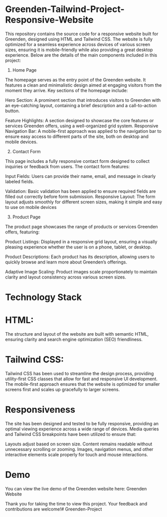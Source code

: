 # Greenden-Tailwind-Project-Responsive-Website

This repository contains the source code for a responsive website built for Greenden, designed using HTML and Tailwind CSS. The website is fully optimized for a seamless experience across devices of various screen sizes, ensuring it is mobile-friendly while also providing a great desktop experience. Below are the details of the main components included in this project:

1. Home Page

The homepage serves as the entry point of the Greenden website. It features a clean and minimalistic design aimed at engaging visitors from the moment they arrive. Key sections of the homepage include:

Hero Section:
A prominent section that introduces visitors to Greenden with an eye-catching layout, containing a brief description and a call-to-action button.

Feature Highlights:
A section designed to showcase the core features or services Greenden offers, using a well-organized grid system.
Responsive Navigation Bar: A mobile-first approach was applied to the navigation bar to ensure easy access to different parts of the site, both on desktop and mobile devices.

2. Contact Form

This page includes a fully responsive contact form designed to collect inquiries or feedback from users. The contact form features:

Input Fields:
Users can provide their name, email, and message in clearly labeled fields.

Validation:
Basic validation has been applied to ensure required fields are filled out correctly before form submission.
Responsive Layout: The form layout adjusts smoothly for different screen sizes, making it simple and easy to use on mobile devices

3. Product Page

The product page showcases the range of products or services Greenden offers, featuring:

Product Listings:
Displayed in a responsive grid layout, ensuring a visually pleasing experience whether the user is on a phone, tablet, or desktop.

Product Descriptions:
Each product has its description, allowing users to quickly browse and learn more about Greenden’s offerings.

Adaptive Image Scaling:
Product images scale proportionately to maintain clarity and layout consistency across various screen sizes.

# Technology Stack

# HTML:

The structure and layout of the website are built with semantic HTML, ensuring clarity and search engine optimization (SEO) friendliness.

# Tailwind CSS:

Tailwind CSS has been used to streamline the design process, providing utility-first CSS classes that allow for fast and responsive UI development. The mobile-first approach ensures that the website is optimized for smaller screens first and scales up gracefully to larger screens.

# Responsiveness

The site has been designed and tested to be fully responsive, providing an optimal viewing experience across a wide range of devices. Media queries and Tailwind CSS breakpoints have been utilized to ensure that:

Layouts adjust based on screen size.
Content remains readable without unnecessary scrolling or zooming.
Images, navigation menus, and other interactive elements scale properly for touch and mouse interactions.

# Demo
You can view the live demo of the Greenden website here: Greenden Website 

Thank you for taking the time to view this project. Your feedback and contributions are welcome!# Greenden-Project
